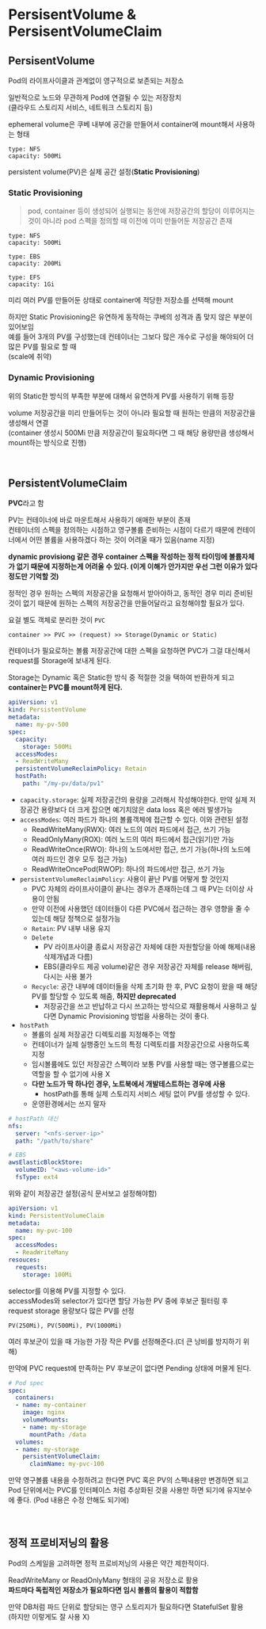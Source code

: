 # PersisentVolume & PersisentVolumeClaim

## PersisentVolume

Pod의 라이프사이클과 관계없이 영구적으로 보존되는 저장소 

일반적으로 노드와 무관하게 Pod에 연결될 수 있는 저장장치  
(클라우드 스토리지 서비스, 네트워크 스토리지 등)

ephemeral volume은 쿠베 내부에 공간을 만들어서 container에 mount해서 사용하는 형태  

```
type: NFS  
capacity: 500Mi
```
persistent volume(PV)은 실제 공간 설정(**Static Provisioning**)

### Static Provisioning  

> pod, container 등이 생성되어 실행되는 동안에 저장공간의 할당이 이루어지는 것이 아니라 pod 스펙을 정의할 때 이전에 이미 만들어둔 저장공간 존재

```
type: NFS  
capacity: 500Mi

type: EBS
capacity: 200Mi

type: EFS  
capacity: 1Gi
```
미리 여러 PV를 만들어둔 상태로 container에 적당한 저장소를 선택해 mount

하지만 Static Provisioning은 유연하게 동작하는 쿠베의 성격과 좀 맞지 않은 부분이 있어보임  
예를 들어 3개의 PV를 구성했는데 컨테이너는 그보다 많은 개수로 구성을 해야되어 더 많은 PV를 필요로 할 때  
(scale에 취약)

### Dynamic Provisioning

위의 Static한 방식의 부족한 부분에 대해서 유연하게 PV를 사용하기 위해 등장

volume 저장공간을 미리 만들어두는 것이 아니라 필요할 때 원하는 만큼의 저장공간을 생성해서 연결  
(container 생성시 500Mi 만큼 저장공간이 필요하다면 그 때 해당 용량만큼 생성해서 mount하는 방식으로 진행)

<br>

## PersistentVolumeClaim

**PVC**라고 함

PV는 컨테이너에 바로 마운트해서 사용하기 애매한 부분이 존재  
컨테이너의 스펙을 정의하는 시점하고 영구볼륨 준비하는 시점이 다르기 때문에 컨테이너에서 어떤 볼륨을 사용하겠다 하는 것이 어려울 때가 있음(name 지정)  

**dynamic provisiong 같은 경우 container 스펙을 작성하는 정적 타이밍에 볼륨자체가 없기 때문에 지정하는게 어려울 수 있다. (이게 이해가 안가지만 우선 그런 이유가 있다정도만 기억할 것)**

정적인 경우 원하는 스펙의 저장공간을 요청해서 받아야하고, 동적인 경우 미리 준비된 것이 없기 때문에 원하는 스펙의 저장공간을 만들어달라고 요청해야할 필요가 있다. 

요걸 별도 객체로 분리한 것이 `PVC`

```
container >> PVC >> (request) >> Storage(Dynamic or Static)
```
컨테이너가 필요로하는 볼륨 저장공간에 대한 스펙을 요청하면 PVC가 그걸 대신해서 request를 Storage에 보내게 된다. 

Storage는 Dynamic 혹은 Static한 방식 중 적절한 것을 택하여 반환하게 되고 **container는 PVC를 mount하게 된다.**

```yaml
apiVersion: v1
kind: PersistentVolume
metadata:
  name: my-pv-500
spec:
  capacity:
    storage: 500Mi
  accessModes:
  - ReadWriteMany
  persistentVolumeReclaimPolicy: Retain
  hostPath:
    path: "/my-pv/data/pv1"
```
- `capacity.storage`: 실제 저장공간의 용량을 고려해서 작성해야한다.
  만약 실제 저장공간 용량보다 더 크게 잡으면 예기치않은 data loss 혹은 에러 발생가능
- `accessModes`: 여러 파드가 하나의 볼륨객체에 접근할 수 있다. 이와 관련된 설정
  - ReadWriteMany(RWX): 여러 노드의 여러 파드에서 접근, 쓰기 가능
  - ReadOnlyMany(ROX): 여러 노드의 여러 파드에서 접근(읽기)만 가능
  - ReadWriteOnce(RWO): 하나의 노드에서만 접근, 쓰기 가능(하나의 노드에 여러 파드인 경우 모두 접근 가능)
  - ReadWriteOncePod(RWOP): 하나의 파드에서만 접근, 쓰기 가능
- `persistentVolumeReclaimPolicy`: 사용이 끝난 PV를 어떻게 할 것인지
  - PVC 자체의 라이프사이클이 끝나는 경우가 존재하는데 그 때 PV는 더이상 사용이 안됨
  - 만약 이전에 사용했던 데이터들이 다른 PVC에서 접근하는 경우 영향을 줄 수 있는데 해당 정책으로 설정가능
  - `Retain`: PV 내부 내용 유지
  - `Delete`
    - PV 라이프사이클 종료시 저장공간 자체에 대한 자원할당을 아예 해제(내용 삭제개념과 다름)
    - EBS(클라우드 제공 volume)같은 경우 저장공간 자체를 release 해버림, 다시는 사용 불가
  - `Recycle`: 공간 내부에 데이터들을 삭제 초기화 한 후, PVC 요청이 왔을 때 해당 PV를 할당할 수 있도록 해줌, **하지만 deprecated**
    - 저장공간을 쓰고 반납하고 다시 쓰고하는 방식으로 재활용해서 사용하고 싶다면 Dynamic Provisioning 방법을 사용하는 것이 좋다.
- `hostPath`
  - 볼륨의 실제 저장공간 디렉토리를 지정해주는 역할
  - 컨테이너가 실제 실행중인 노드의 특정 디렉토리를 저장공간으로 사용하도록 지정
  - 임시볼륨에도 있던 저장공간 스펙이라 보통 PV를 사용할 때는 영구볼륨으로는 역할을 할 수 없기에 사용 X
  - **다만 노드가 딱 하나인 경우, 노트북에서 개발테스트하는 경우에 사용**
    - hostPath를 통해 실제 스토리지 서비스 세팅 없이 PV를 생성할 수 있다.
  - 운영환경에서는 쓰지 말자

```yaml
# hostPath 대신
nfs:
  server: "<nfs-server-ip>"
  path: "/path/to/share"

# EBS
awsElasticBlockStore:
  volumeID: "<aws-volume-id>"
  fsType: ext4
```
위와 같이 저장공간 설정(공식 문서보고 설정해야함)

```yaml
apiVersion: v1
kind: PersistentVolumeClaim
metadata:
  name: my-pvc-100
spec:
  accessModes:
  - ReadWriteMany
resouces:
  requests:
    storage: 100Mi
```
selector를 이용해 PV를 지정할 수 있다.  
accessModes와 selector가 있다면 할당 가능한 PV 중에 후보군 필터링 후  
request storage 용량보다 많은 PV를 선정

```
PV(250Mi), PV(500Mi), PV(1000Mi)
```
여러 후보군이 있을 때 가능한 가장 작은 PV를 선정해준다.(더 큰 낭비를 방지하기 위해)

만약에 PVC request에 만족하는 PV 후보군이 없다면 Pending 상태에 머물게 된다.

```yaml
# Pod spec
spec:
  containers:
  - name: my-container
    image: nginx
    volumeMounts:
    - name: my-storage
      mountPath: /data
  volumes:
  - name: my-storage
    persistentVolumeClaim:
      claimName: my-pvc-100
```
만약 영구볼륨 내용을 수정하려고 한다면 PVC 혹은 PV의 스펙내용만 변경하면 되고 Pod 단위에서는 PVC를 인터페이스 처럼 추상화된 것을 사용만 하면 되기에 유지보수에 좋다. (Pod 내용은 수정 안해도 되기에)

<br>

## 정적 프로비저닝의 활용

Pod의 스케일을 고려하면 정적 프로비저닝의 사용은 약간 제한적이다.

ReadWriteMany or ReadOnlyMany 형태의 공유 저장소로 활용  
**파드마다 독립적인 저장소가 필요하다면 임시 볼륨의 활용이 적합함**

만약 DB처럼 파드 단위로 할당되는 영구 스토리지가 필요하다면 StatefulSet 활용  
(하지만 이렇게도 잘 사용 X)